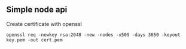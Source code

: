 ## Simple node api


Create certificate with openssl 

```
openssl req -newkey rsa:2048 -new -nodes -x509 -days 3650 -keyout key.pem -out cert.pem
```